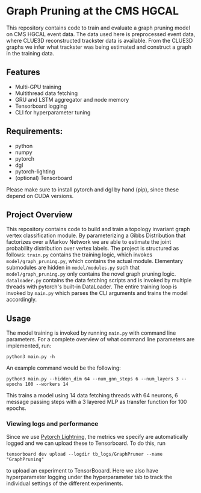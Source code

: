 # Graph Pruning at the CMS HGCAL
This repository contains code to train and evaluate a graph pruning model on CMS HGCAL event data.
The data used here is preprocessed event data, where CLUE3D reconstructed trackster data is available.
From the CLUE3D graphs we infer what trackster was being estimated and construct a graph in the training data.

## Features
- Multi-GPU training
- Multithread data fetching
- GRU and LSTM aggregator and node memory
- Tensorboard logging
- CLI for hyperparameter tuning

## Requirements:
- python
- numpy
- pytorch
- dgl
- pytorch-lighting
- (optional) Tensorboard

Please make sure to install pytorch and dgl by hand (pip), since these depend on CUDA versions.

## Project Overview
This repository contains code to build and train a topology invariant graph vertex classification module.
By parameterizing a Gibbs Distribution that factorizes over a Markov Network we are able to estimate the joint probability distribution over vertex labels. The project is structured as follows: `train.py` contains 
the training logic, which invokes `model/graph_pruning.py`, which contains the actual module. Elementary submodules
are hidden in `model/modules.py` such that `model/graph_pruning.py` only contains the novel graph pruning
logic. `dataloader.py` contains the data fetching scripts and is invoked by multiple threads with pytorch's built-in DataLoader.
The entire training loop is invoked by `main.py` which parses the CLI arguments and trains the model accordingly.
## Usage
The model training is invoked by running `main.py` with command line parameters. For a complete overview of what command line parameters are implemented, run:
```shell
python3 main.py -h
```
An example command would be the following:
```shell
python3 main.py --hidden_dim 64 --num_gnn_steps 6 --num_layers 3 --epochs 100 --workers 14
```
This trains a model using 14 data fetching threads with 64 neurons, 6 message passing steps with a 3 layered MLP as transfer function for 100 epochs.
### Viewing logs and performance
Since we use [Pytorch Lightning](https://www.pytorchlightning.ai/), the metrics we specify are automatically logged and we can upload these to Tensorboard. To do this, run 
```shell
tensorboard dev upload --logdir tb_logs/GraphPruner --name "GraphPruning"
```
to upload an experiment to TensorBooard. Here we also have hyperparameter logging under the hyperparameter tab to track the individual settings of the different experiments.